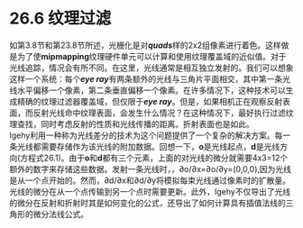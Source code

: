# 26.6 纹理过滤
如第3.8节和第23.8节所述，光栅化是对***quads***样的2x2组像素进行着色。这样做是为了使**mipmapping**纹理硬件单元可以计算和使用纹理覆盖域的近似值。对于光线追踪，情况会有所不同。在这里，光线通常是相互独立发射的。我们可以想象这样一个系统：每个***eye ray***有两条额外的光线与三角片平面相交，其中第一条光线水平偏移一个像素，第二条垂直偏移一个像素。在许多情况下，这种技术可以生成精确的纹理过滤器覆盖域，但仅限于***eye ray***。但是，如果相机正在观察反射表面，而反射光线命中纹理表面，会发生什么情况？在这种情况下，最好执行过滤纹理查找，同时考虑反射的性质和光线传播的距离。折射表面也是如此。  
Igehy利用一种称为光线差分的技术为这个问题提供了一个复杂的解决方案。每一条光线都需要存储作为该光线的附加数据。回想一下，**o**是光线起点，**d**是光线方向(方程式26.1)。由于**o**和**d**都有三个元素，上面的对光线的微分就需要4x3=12个额外的数字来存储这些数据。发射一条光线时，，∂o/∂x=∂o/∂y=(0,0,0),因为光线是从一个点开始的。然而，∂d/∂x和∂d/∂y将模拟每束光线通过像素时的扩散量。光线的微分在从一个点传输到另一个点时需要更新。此外，Igehy不仅导出了光线的微分在反射和折射时其是如何变化的公式，还导出了如何计算具有插值法线的三角形的微分法线公式。  

